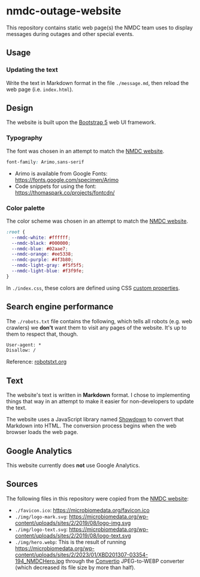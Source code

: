 # nmdc-outage-website

This repository contains static web page(s) the NMDC team uses to display messages during outages and other special events.

## Usage

### Updating the text

Write the text in Markdown format in the file `./message.md`, then reload the web page (i.e. `index.html`).
## Design

The website is built upon the [Bootstrap 5](https://getbootstrap.com/docs/5.3/getting-started/introduction/) web UI framework.

### Typography

The font was chosen in an attempt to match the [NMDC website](https://microbiomedata.org/).

```css
font-family: Arimo,sans-serif
```

- Arimo is available from Google Fonts: https://fonts.google.com/specimen/Arimo
- Code snippets for using the font: https://thomaspark.co/projects/fontcdn/

### Color palette

The color scheme was chosen in an attempt to match the [NMDC website](https://microbiomedata.org/).

```css
:root {
  --nmdc-white: #ffffff;
  --nmdc-black: #000000;
  --nmdc-blue: #02aae7;
  --nmdc-orange: #ee5338;
  --nmdc-purple: #4f3b80;
  --nmdc-light-gray: #f5f5f5;
  --nmdc-light-blue: #f3f9fe;
}
```

In `./index.css`, these colors are defined using CSS [custom properties](https://developer.mozilla.org/en-US/docs/Web/CSS/Using_CSS_custom_properties).

## Search engine performance

The `./robots.txt` file contains the following, which tells all robots (e.g. web crawlers) we **don't** want them to visit any pages of the website. It's up to them to respect that, though.

```txt
User-agent: *
Disallow: /
```

Reference: [robotstxt.org](https://www.robotstxt.org/robotstxt.html)

## Text

The website's text is written in **Markdown** format. I chose to implementing things that way in an attempt to make it easier for non-developers to update the text.

The website uses a JavaScript library named [Showdown](https://github.com/showdownjs/showdown) to convert that Markdown into HTML. The conversion process begins when the web browser loads the web page.

## Google Analytics

This website currently does **not** use Google Analytics.

## Sources

The following files in this repository were copied from the [NMDC website](https://microbiomedata.org/):

- `./favicon.ico`: https://microbiomedata.org/favicon.ico
- `./img/logo-mark.svg`: https://microbiomedata.org/wp-content/uploads/sites/2/2019/08/logo-img.svg
- `./img/logo-text.svg`: https://microbiomedata.org/wp-content/uploads/sites/2/2019/08/logo-text.svg
- `./img/hero.webp`: This is the result of running https://microbiomedata.org/wp-content/uploads/sites/2/2023/01/XBD201307-03354-194_NMDCHero.jpg through the [Convertio](https://convertio.co/jpg-webp/) JPEG-to-WEBP converter (which decreased its file size by more than half).
